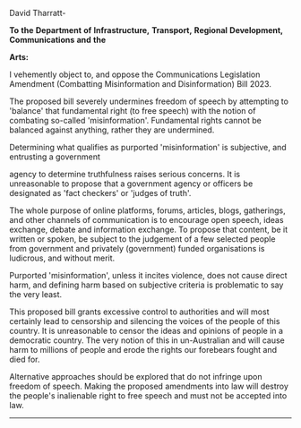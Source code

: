 David Tharratt-

**To** **the** **Department** **of** **Infrastructure,** **Transport,** **Regional** **Development,** **Communications** **and** **the**

**Arts:**

I vehemently object to, and oppose the Communications Legislation Amendment (Combatting
Misinformation and Disinformation) Bill 2023.

The proposed bill severely undermines freedom of speech by attempting to 'balance' that fundamental
right (to free speech) with the notion of combating so-called 'misinformation'. Fundamental rights
cannot be balanced against anything, rather they are undermined.

Determining what qualifies as purported 'misinformation' is subjective, and entrusting a government

agency to determine truthfulness raises serious concerns. It is unreasonable to propose that a
government agency or officers be designated as 'fact checkers' or 'judges of truth'.

The whole purpose of online platforms, forums, articles, blogs, gatherings, and other channels of
communication is to encourage open speech, ideas exchange, debate and information exchange. To
propose that content, be it written or spoken, be subject to the judgement of a few selected people
from government and privately (government) funded organisations is ludicrous, and without merit.

Purported 'misinformation', unless it incites violence, does not cause direct harm, and defining harm
based on subjective criteria is problematic to say the very least.

This proposed bill grants excessive control to authorities and will most certainly lead to censorship and
silencing the voices of the people of this country. It is unreasonable to censor the ideas and opinions
of people in a democratic country. The very notion of this in un-Australian and will cause harm to
millions of people and erode the rights our forebears fought and died for.

Alternative approaches should be explored that do not infringe upon freedom of speech. Making the
proposed amendments into law will destroy the people's inalienable right to free speech and must not
be accepted into law.


-----

